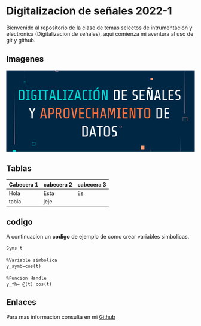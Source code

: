 # Digitalizacion de señales 2022-1

Bienvenido al repositorio de la clase de temas selectos de intrumentacion y electronica (Digitalizacion de señales), aqui comienza mi aventura al uso de git y github.

## Imagenes 
![Titulo del curso](prueba.png)

## Tablas

| Cabecera 1 | cabecera 2 | cabecera 3 |
|------------|------------|------------|
|Hola        | Esta       | Es         |
|tabla| jeje |

## codigo
 A continuacion un **codigo** de ejemplo de como crear variables simbolicas.
  ~~~~
Syms t

%Variable simbolica 
y_symb=cos(t)

%Funcion Handle
y_fh= @(t) cos(t)

   ~~~~~
 
 ## Enlaces 
  
  Para mas informacion consulta en mi [Github](https://github.com/Alexgam18)
